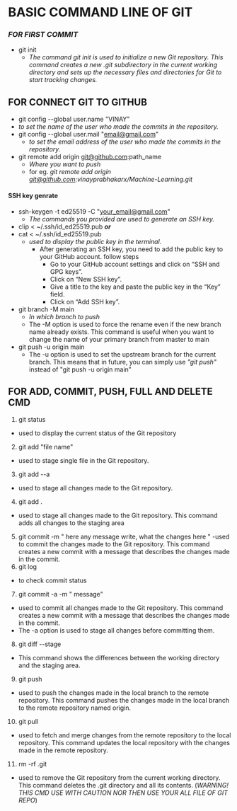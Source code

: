 #  BASIC COMMAND LINE OF GIT
### *FOR FIRST COMMIT*
- git init
  - *The command git init is used to initialize a new Git repository. This command creates a new .git subdirectory in the current working directory and sets up the necessary files and directories for Git to start tracking changes.*
## FOR CONNECT GIT TO GITHUB
- git config --global user.name "VINAY"
 - *to set the name of the user who made the commits in the repository.* 
- git config --global user.mail "email@gmail.com"
   - *to set the email address of the user who made the commits in the repository.*
- git remote add origin git@github.com:path_name
    - *Where you want to push*
    - for eg. *git remote add origin git@github.com:vinayprabhakarx/Machine-Learning.git*
 #### SSH key genrate
  - ssh-keygen -t ed25519 -C "your_email@gmail.com"
    - *The commands you provided are used to generate an SSH key.*
  -  clip < ~/.ssh/id_ed25519.pub **_or_**
  - cat < ~/.ssh/id_ed25519.pub
    - *used to display the public key in the terminal.*
      - After generating an SSH key, you need to add the public key to your GitHub account. follow steps
        - Go to your GitHub account settings and click on “SSH and GPG keys”.
        - Click on “New SSH key”.
        - Give a title to the key and paste the public key in the “Key” field.
        - Click on “Add SSH key”.
- git branch -M main
    - *In which branch to push*
    - The -M option is used to force the rename even if the new branch name already exists. This command is useful when you want to change the name of your primary branch from master to main
- git push -u origin main
  - The -u option is used to set the upstream branch for the current branch. This means that in future, you can simply use *"git push"* instead of "git push -u origin main"
## FOR ADD, COMMIT, PUSH, FULL AND DELETE CMD
1. git status
- used to display the current status of the Git repository
2. git add "file name"
- used to stage single file in the Git repository.
3. git add --a
-  used to stage all changes made to the Git repository.
4. git add .
- used to stage all changes made to the Git repository. This command adds all changes to the staging area
5. git commit -m " here any message write, what the changes here "
  -used to commit the changes made to the Git repository. This command creates a new commit with a message that describes the changes made in the commit.
6. git log
- to check commit status
7. git commit -a -m " message"
- used to commit all changes made to the Git repository. This command creates a new commit with a message that describes the changes made in the commit.
- The -a option is used to stage all changes before committing them.
8. git diff --stage
- This command shows the differences between the working directory and the staging area.
9. git push 
- used to push the changes made in the local branch to the remote repository. This command pushes the changes made in the local branch to the remote repository named origin.
10. git pull 
 - used to fetch and merge changes from the remote repository to the local repository. This command updates the local repository with the changes made in the remote repository.
11. rm -rf .git
- used to remove the Git repository from the current working directory. This command deletes the .git directory and all its contents. (*WARNING! THIS CMD USE WITH CAUTION NOR THEN USE YOUR ALL FILE OF GIT REPO*)
